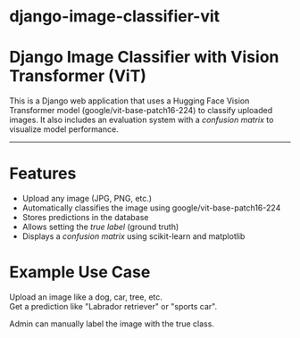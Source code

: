 # django-image-classifier-vit
# Django Image Classifier with Vision Transformer (ViT)

This is a Django web application that uses a Hugging Face Vision Transformer model (google/vit-base-patch16-224) to classify uploaded images. It also includes an evaluation system with a *confusion matrix* to visualize model performance.

---

# Features

- Upload any image (JPG, PNG, etc.)
- Automatically classifies the image using google/vit-base-patch16-224
- Stores predictions in the database
- Allows setting the *true label* (ground truth)
- Displays a *confusion matrix* using scikit-learn and matplotlib


# Example Use Case

Upload an image like a dog, car, tree, etc.  
Get a prediction like "Labrador retriever" or "sports car".

Admin can manually label the image with the true class.  
